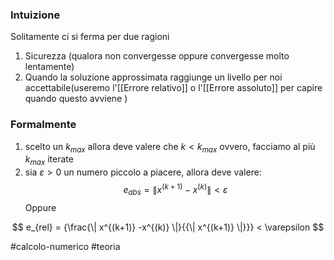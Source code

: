 ### Intuizione
Solitamente ci si ferma per due ragioni 
1. Sicurezza (qualora non convergesse oppure convergesse molto lentamente)
2. Quando la soluzione approssimata raggiunge un livello per noi accettabile(useremo l'[[Errore relativo]] o l'[[Errore assoluto]] per capire quando questo avviene )

### Formalmente
1. scelto un $k_{max}$ allora deve valere che $k < k_{max}$ ovvero, facciamo al più $k_{max}$ iterate
2. sia $\varepsilon >0$ un numero piccolo a piacere, allora deve valere: 
$$
e_{abs} = {\| x^{(k+1)} - x^{(k)} \| < \varepsilon }
$$
Oppure 

$$
e_{rel} = {\frac{\| x^{(k+1)} -x^{(k)} \|}{{\| x^{(k+1)} \|}}} < \varepsilon 
$$

#calcolo-numerico #teoria  